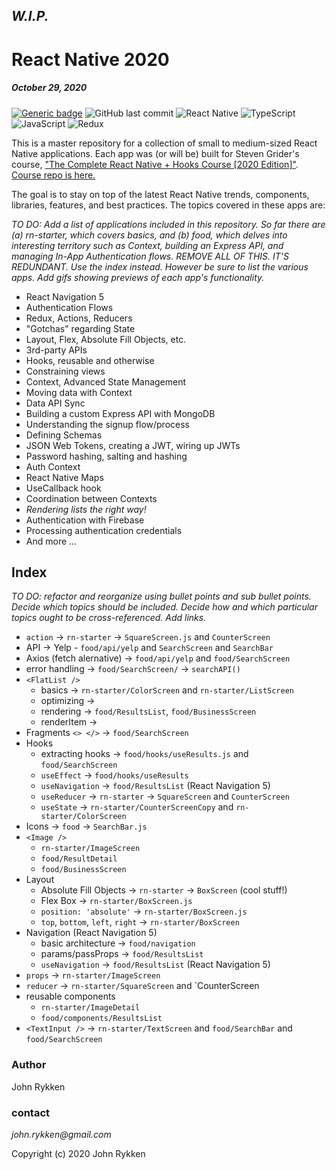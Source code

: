 ## _W.I.P._

# React Native 2020 
##### October 29, 2020 

[![Generic badge](https://img.shields.io/badge/license-MIT-green.svg?style=plastic&labelColor=36566F)](https://shields.io/)
![GitHub last commit](https://img.shields.io/github/last-commit/GreanBeetle/react-native-2020?style=plastic&labelColor=36566F)
![React Native](https://img.shields.io/static/v1?message=React-Native&color=61dafb&style=plastic&logo=react&label=&labelColor=36566F)
![TypeScript](https://img.shields.io/static/v1?message=TypeScript&color=007acc&style=plastic&logo=typescript&label=&labelColor=36566F&logoColor=007acc)
![JavaScript](https://img.shields.io/static/v1?message=JavaScript&color=F7DF1E&style=plastic&logo=javascript&label=&labelColor=36566F&logoColor=F7DF1E)
![Redux](https://img.shields.io/static/v1?message=Redux&color=764ABC&style=plastic&logo=redux&label=&labelColor=36566F&logoColor=764ABC)

This is a master repository for a collection of small to medium-sized React Native applications. Each app was (or will be) built for Steven Grider's course, ["The Complete React Native + Hooks Course [2020 Edition]"](https://www.udemy.com/course/the-complete-react-native-and-redux-course/). [Course repo is here.](https://github.com/StephenGrider/rn-casts)

The goal is to stay on top of the latest React Native trends, components, libraries, features, and best practices. The topics covered in these apps are:  

_TO DO: Add a list of applications included in this repository. So far there are (a) rn-starter, which covers basics, and (b) food, which delves into interesting territory such as Context, building an Express API, and managing In-App Authentication flows. REMOVE ALL OF THIS. IT'S REDUNDANT. Use the index instead. However be sure to list the various apps. Add gifs showing previews of each app's functionality._ 
 
* React Navigation 5
* Authentication Flows
* Redux, Actions, Reducers
* "Gotchas" regarding State 
* Layout, Flex, Absolute Fill Objects, etc.  
* 3rd-party APIs
* Hooks, reusable and otherwise
* Constraining views 
* Context, Advanced State Management
* Moving data with Context 
* Data API Sync
* Building a custom Express API with MongoDB 
* Understanding the signup flow/process
* Defining Schemas 
* JSON Web Tokens, creating a JWT, wiring up JWTs
* Password hashing, salting and hashing
* Auth Context
* React Native Maps 
* UseCallback hook
* Coordination between Contexts
* _Rendering lists the right way!_
* Authentication with Firebase
* Processing authentication credentials
* And more ... 

## Index

_TO DO: refactor and reorganize using bullet points and sub bullet points. Decide which topics should be included. Decide how and which particular topics ought to be cross-referenced. Add links._

* `action` -> `rn-starter` -> `SquareScreen.js` and `CounterScreen`
* API -> Yelp - `food/api/yelp` and `SearchScreen` and `SearchBar`
* Axios (fetch alernative) -> `food/api/yelp` and `food/SearchScreen`
* error handling -> `food/SearchScreen/` -> `searchAPI()`
* `<FlatList />`
  * basics -> `rn-starter/ColorScreen` and `rn-starter/ListScreen`
  * optimizing -> 
  * rendering -> `food/ResultsList`, `food/BusinessScreen`
  * renderItem ->
* Fragments `<> </>` -> `food/SearchScreen` 
* Hooks
  * extracting hooks -> `food/hooks/useResults.js` and `food/SearchScreen`
  * `useEffect` -> `food/hooks/useResults`
  * `useNavigation` -> `food/ResultsList` (React Navigation 5) 
  * `useReducer` -> `rn-starter` -> `SquareScreen` and `CounterScreen`
  * `useState` -> `rn-starter/CounterScreenCopy` and `rn-starter/ColorScreen`
* Icons -> `food` -> `SearchBar.js`
* `<Image />`
  * `rn-starter/ImageScreen`
  * `food/ResultDetail`
  * `food/BusinessScreen` 
* Layout
  * Absolute Fill Objects -> `rn-starter` -> `BoxScreen` (cool stuff!) 
  * Flex Box -> `rn-starter/BoxScreen.js`
  * `position: 'absolute'` -> `rn-starter/BoxScreen.js` 
  * `top`, `bottom`, `left`, `right` -> `rn-starter/BoxScreen`
* Navigation (React Navigation 5)
  * basic architecture -> `food/navigation`
  * params/passProps -> `food/ResultsList`
  * `useNavigation` -> `food/ResultsList` (React Navigation 5)
* `props` -> `rn-starter/ImageScreen`  
* `reducer` -> `rn-starter/SquareScreen` and `CounterScreen
* reusable components
  * `rn-starter/ImageDetail`
  * `food/components/ResultsList`
* `<TextInput />` -> `rn-starter/TextScreen`  and `food/SearchBar` and `food/SearchScreen`


### Author

John Rykken

### contact

_john.rykken@gmail.com_

Copyright (c) 2020 John Rykken
